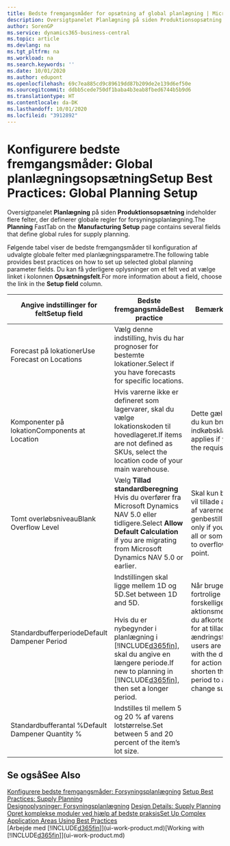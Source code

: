```yaml
---
title: Bedste fremgangsmåder for opsætning af global planlægning | Microsoft Docs
description: Oversigtpanelet Planlægning på siden Produktionsopsætning indeholder flere felter, der definerer globale regler for forsyningsplanlægning.
author: SorenGP
ms.service: dynamics365-business-central
ms.topic: article
ms.devlang: na
ms.tgt_pltfrm: na
ms.workload: na
ms.search.keywords: ''
ms.date: 10/01/2020
ms.author: edupont
ms.openlocfilehash: 69c7ea885cd9c89619dd87b209de2e139d6ef50e
ms.sourcegitcommit: ddbb5cede750df1baba4b3eab8fbed6744b5b9d6
ms.translationtype: HT
ms.contentlocale: da-DK
ms.lasthandoff: 10/01/2020
ms.locfileid: "3912892"
---
```

# <a name="setup-best-practices-global-planning-setup"></a><span data-ttu-id="0f4b3-103">Konfigurere bedste fremgangsmåder: Global planlægningsopsætning</span><span class="sxs-lookup"><span data-stu-id="0f4b3-103">Setup Best Practices: Global Planning Setup</span></span>
<span data-ttu-id="0f4b3-104">Oversigtpanelet **Planlægning** på siden **Produktionsopsætning** indeholder flere felter, der definerer globale regler for forsyningsplanlægning.</span><span class="sxs-lookup"><span data-stu-id="0f4b3-104">The **Planning** FastTab on the **Manufacturing Setup** page contains several fields that define global rules for supply planning.</span></span>  

 <span data-ttu-id="0f4b3-105">Følgende tabel viser de bedste fremgangsmåder til konfiguration af udvalgte globale felter med planlægningsparametre.</span><span class="sxs-lookup"><span data-stu-id="0f4b3-105">The following table provides best practices on how to set up selected global planning parameter fields.</span></span> <span data-ttu-id="0f4b3-106">Du kan få yderligere oplysninger om et felt ved at vælge linket i kolonnen **Opsætningsfelt**.</span><span class="sxs-lookup"><span data-stu-id="0f4b3-106">For more information about a field, choose the link in the **Setup field** column.</span></span>  

|<span data-ttu-id="0f4b3-107">Angive indstillinger for felt</span><span class="sxs-lookup"><span data-stu-id="0f4b3-107">Setup field</span></span>|<span data-ttu-id="0f4b3-108">Bedste fremgangsmåde</span><span class="sxs-lookup"><span data-stu-id="0f4b3-108">Best practice</span></span>|<span data-ttu-id="0f4b3-109">Bemærkning</span><span class="sxs-lookup"><span data-stu-id="0f4b3-109">Comment</span></span>|  
|-----------------|-------------------|-------------|  
|<span data-ttu-id="0f4b3-110">Forecast på lokationer</span><span class="sxs-lookup"><span data-stu-id="0f4b3-110">Use Forecast on Locations</span></span>|<span data-ttu-id="0f4b3-111">Vælg denne indstilling, hvis du har prognoser for bestemte lokationer.</span><span class="sxs-lookup"><span data-stu-id="0f4b3-111">Select if you have forecasts for specific locations.</span></span>||  
|<span data-ttu-id="0f4b3-112">Komponenter på lokation</span><span class="sxs-lookup"><span data-stu-id="0f4b3-112">Components at Location</span></span>|<span data-ttu-id="0f4b3-113">Hvis varerne ikke er defineret som lagervarer, skal du vælge lokationskoden til hovedlageret.</span><span class="sxs-lookup"><span data-stu-id="0f4b3-113">If items are not defined as SKUs, select the location code of your main warehouse.</span></span>|<span data-ttu-id="0f4b3-114">Dette gælder også, hvis du kun bruger indkøbskladden.</span><span class="sxs-lookup"><span data-stu-id="0f4b3-114">This also applies if you only use the requisition worksheet.</span></span>|  
|<span data-ttu-id="0f4b3-115">Tomt overløbsniveau</span><span class="sxs-lookup"><span data-stu-id="0f4b3-115">Blank Overflow Level</span></span>|<span data-ttu-id="0f4b3-116">Vælg **Tillad standardberegning** Hvis du overfører fra Microsoft Dynamics NAV 5.0 eller tidligere.</span><span class="sxs-lookup"><span data-stu-id="0f4b3-116">Select **Allow Default Calculation** if you are migrating from Microsoft Dynamics NAV 5.0 or earlier.</span></span>|<span data-ttu-id="0f4b3-117">Skal kun bruges, hvis du vil tillade alle eller nogle af varerne at løbe over genbestillingspunktet.</span><span class="sxs-lookup"><span data-stu-id="0f4b3-117">Use only if you want to allow all or some of your items to overflow the reorder point.</span></span>|  
|<span data-ttu-id="0f4b3-118">Standardbufferperiode</span><span class="sxs-lookup"><span data-stu-id="0f4b3-118">Default Dampener Period</span></span>|<span data-ttu-id="0f4b3-119">Indstillingen skal ligge mellem 1D og 5D.</span><span class="sxs-lookup"><span data-stu-id="0f4b3-119">Set between 1D and 5D.</span></span><br /><br /> <span data-ttu-id="0f4b3-120">Hvis du er nybegynder i planlægning i [!INCLUDE[d365fin](includes/d365fin_md.md)], skal du angive en længere periode.</span><span class="sxs-lookup"><span data-stu-id="0f4b3-120">If new to planning in [!INCLUDE[d365fin](includes/d365fin_md.md)], then set a longer period.</span></span>|<span data-ttu-id="0f4b3-121">Når brugerne er mere fortrolige med de forskellige årsager til aktionsmeddelelser, kan du afkorte bufferperioden for at tillade flere ændringsforslag.</span><span class="sxs-lookup"><span data-stu-id="0f4b3-121">When users are more familiar with the different reasons for action messages, then shorten the dampener period to allow more change suggestions.</span></span>|  
|<span data-ttu-id="0f4b3-122">Standardbufferantal %</span><span class="sxs-lookup"><span data-stu-id="0f4b3-122">Default Dampener Quantity %</span></span>|<span data-ttu-id="0f4b3-123">Indstilles til mellem 5 og 20 % af varens lotstørrelse.</span><span class="sxs-lookup"><span data-stu-id="0f4b3-123">Set between 5 and 20 percent of the item’s lot size.</span></span>||  

## <a name="see-also"></a><span data-ttu-id="0f4b3-124">Se også</span><span class="sxs-lookup"><span data-stu-id="0f4b3-124">See Also</span></span>  
 <span data-ttu-id="0f4b3-125">[Konfigurere bedste fremgangsmåder: Forsyningsplanlægning](setup-best-practices-supply-planning.md) </span><span class="sxs-lookup"><span data-stu-id="0f4b3-125">[Setup Best Practices: Supply Planning](setup-best-practices-supply-planning.md) </span></span>  
 <span data-ttu-id="0f4b3-126">[Designoplysninger: Forsyningsplanlægning](design-details-supply-planning.md) </span><span class="sxs-lookup"><span data-stu-id="0f4b3-126">[Design Details: Supply Planning](design-details-supply-planning.md) </span></span>  
 [<span data-ttu-id="0f4b3-127">Opret komplekse moduler ved hjælp af bedste praksis</span><span class="sxs-lookup"><span data-stu-id="0f4b3-127">Set Up Complex Application Areas Using Best Practices</span></span>](set-up-complex-application-areas-using-best-practices.md)  
 <span data-ttu-id="0f4b3-128">[Arbejde med [!INCLUDE[d365fin](includes/d365fin_md.md)]](ui-work-product.md)</span><span class="sxs-lookup"><span data-stu-id="0f4b3-128">[Working with [!INCLUDE[d365fin](includes/d365fin_md.md)]](ui-work-product.md)</span></span>
